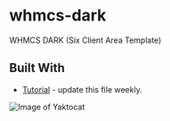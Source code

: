 # whmcs-dark
WHMCS DARK (Six Client Area Template)<br/>
## Built With

* [Tutorial](https://pipiasibogdan.ovh/github/whmcs-dark/) - update this file weekly.

![Image of Yaktocat](https://i.imgur.com/MTb0dMR.png)
